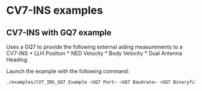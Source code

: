 # CV7-INS examples

## CV7-INS with GQ7 example

Uses a GQ7 to provide the following external aiding measurements to a CV7-INS
    * LLH Position
    * NED Velocity
    * Body Velocity
    * Dual Antenna Heading

Launch the example with the following command:
```bash
./examples/CV7_INS_GQ7_Example <GQ7 Port> <GQ7 Baudrate> <GQ7 Binaryfile> <CV7-INS Port> <CV7-INS Baudrate> <CV7-INS Binaryfile>
```